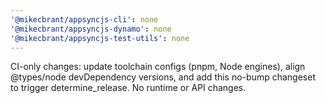 ```yaml
---
'@mikecbrant/appsyncjs-cli': none
'@mikecbrant/appsyncjs-dynamo': none
'@mikecbrant/appsyncjs-test-utils': none
---
```


CI-only changes: update toolchain configs (pnpm, Node engines), align @types/node devDependency versions, and add this no-bump changeset to trigger determine_release. No runtime or API changes.
